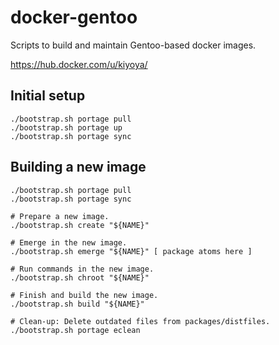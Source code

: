 # docker-gentoo

Scripts to build and maintain Gentoo-based docker images.

https://hub.docker.com/u/kiyoya/

## Initial setup

```shell
./bootstrap.sh portage pull
./bootstrap.sh portage up
./bootstrap.sh portage sync
```

## Building a new image

```shell
./bootstrap.sh portage pull
./bootstrap.sh portage sync

# Prepare a new image.
./bootstrap.sh create "${NAME}"

# Emerge in the new image.
./bootstrap.sh emerge "${NAME}" [ package atoms here ]

# Run commands in the new image.
./bootstrap.sh chroot "${NAME}"

# Finish and build the new image.
./bootstrap.sh build "${NAME}"

# Clean-up: Delete outdated files from packages/distfiles.
./bootstrap.sh portage eclean
```
